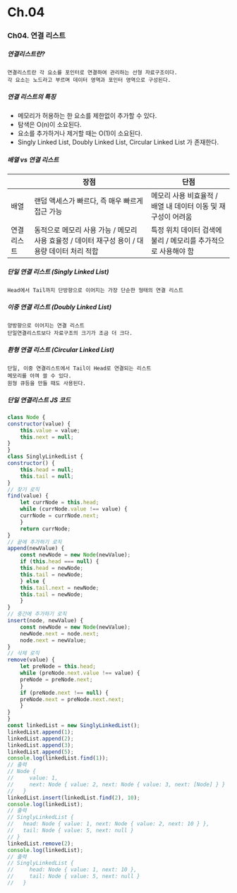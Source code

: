 # Ch.04
### Ch04. 연결 리스트
##### 연결리스트란?
    연결리스트란 각 요소를 포인터로 연결하여 관리하는 선형 자료구조이다.
    각 요소는 노드라고 부르며 데이터 영역과 포인터 영역으로 구성된다.
##### 연결 리스트의 특징
- 메모리가 허용하는 한 요소를 제한없이 추가할 수 있다.
- 탐색은 O(n)이 소요된다.
- 요소를 추가하거나 제거할 때는 O(1)이 소요된다.
- Singly Linked List, Doubly Linked List, Circular Linked List 가 존재한다.
##### 배열 vs 연결 리스트
||장점|단점|
|---|---|---|
|배열|랜덤 액세스가 빠르다, 즉 매우 빠르게 접근 가능| 메모리 사용 비효율적 / 배열 내 데이터 이동 및 재구성이 어려움|
|연결리스트|동적으로 메모리 사용 가능 / 메모리 사용 효율정 / 데이터 재구성 용이 / 대용량 데이터 처리 적합 | 특정 위치 데이터 검색에 불리 / 메모리를 추가적으로 사용해야 함|
##### 단일 연결 리스트 (Singly Linked List)
    Head에서 Tail까지 단방향으로 이어지는 가장 단순한 형태의 연결 리스트
##### 이중 연결 리스트 (Doubly Linked List)
    양방향으로 이어지는 연결 리스트
    단일연결리스트보다 자료구조의 크기가 조금 더 크다.
##### 환형 연결 리스트 (Circular Linked List)
    단일, 이중 연결리스트에서 Tail이 Head로 연결되는 리스트
    메모리를 아껴 쓸 수 있다.
    원형 큐등을 만들 때도 사용된다.
##### 단일 연결리스트 JS 코드
```javascript
class Node {
constructor(value) {
    this.value = value;
    this.next = null;
}
}
class SinglyLinkedList {
constructor() {
    this.head = null;
    this.tail = null;
}
// 찾기 로직
find(value) {
    let currNode = this.head;
    while (currNode.value !== value) {
    currNode = currNode.next;
    }
    return currNode;
}
// 끝에 추가하기 로직
append(newValue) {
    const newNode = new Node(newValue);
    if (this.head === null) {
    this.head = newNode;
    this.tail = newNode;
    } else {
    this.tail.next = newNode;
    this.tail = newNode;
    }
}
// 중간에 추가하기 로직
insert(node, newValue) {
    const newNode = new Node(newValue);
    newNode.next = node.next;
    node.next = newValue;
}
// 삭제 로직
remove(value) {
    let preNode = this.head;
    while (preNode.next.value !== value) {
    preNode = preNode.next;
    }
    if (preNode.next !== null) {
    preNode.next = preNode.next.next;
    }
}
}
const linkedList = new SinglyLinkedList();
linkedList.append(1);
linkedList.append(2);
linkedList.append(3);
linkedList.append(5);
console.log(linkedList.find(1));
// 출력
// Node {
//     value: 1,
//     next: Node { value: 2, next: Node { value: 3, next: [Node] } }
//   }
linkedList.insert(linkedList.find(2), 10);
console.log(linkedList);
// 출력
// SinglyLinkedList {
//   head: Node { value: 1, next: Node { value: 2, next: 10 } },
//   tail: Node { value: 5, next: null }
// }
linkedList.remove(2);
console.log(linkedList);
// 출력
// SinglyLinkedList {
//     head: Node { value: 1, next: 10 },
//     tail: Node { value: 5, next: null }
//   }
```